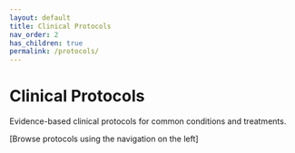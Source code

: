 ```yaml
---
layout: default
title: Clinical Protocols
nav_order: 2
has_children: true
permalink: /protocols/
---
```


# Clinical Protocols

Evidence-based clinical protocols for common conditions and treatments.

[Browse protocols using the navigation on the left]
